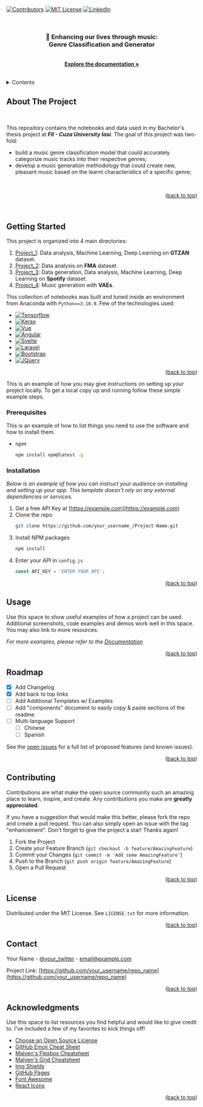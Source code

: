 <a name="readme-top"></a>

[![Contributors][contributors-shield]][contributors-url]
[![MIT License][license-shield]][license-url]
[![LinkedIn][linkedin-shield]][linkedin-url]


<!-- PROJECT DETAILS -->
<br />
<div align="center">
    <h3 align="center">🎵 Enhancing our lives through music: <br> Genre Classification and Generator</h3>

  <p align="center">
    <br />
    <a href="https://github.com/pricoptudor/Licenta - Music.pdf"><strong>Explore the documentation »</strong></a>
    <br />
    <br />
  </p>
</div>



<!-- TABLE OF CONTENTS -->
<details>
  <summary>Contents</summary>
  <ol>
    <li><a href="#about-the-project">About The Project</a></li>
    <li><a href="#getting-started">Getting Started</a></li>
    <li><a href="#usage">Usage</a></li>
    <li><a href="#results">Results</a></li>
    <li><a href="#contact">Contact</a></li>
    <li><a href="#license">License</a></li>
  </ol>
  <br />
</details>



<!-- ABOUT THE PROJECT -->
## About The Project

<br />

This repository contains the notebooks and data used in my Bachelor's thesis project at <i><b>FII - Cuza University Iasi</b></i>. The goal of this project was two-fold:

<ul>
    <li>build a music genre classification model that could accurately categorize music tracks into their respective genres;</li>
    <li>develop a music generation methodology that could create new, pleasant music based on the learnt characteristics of a specific genre;</li>
</ul>

<br/>

<p align="right">(<a href="#readme-top">back to top</a>)</p>

<br/>


<!-- GETTING STARTED -->
## Getting Started

This project is organized into 4 main directories:

<ol>
    <li><a href="https://github.com/pricoptudor/Project_1">Project_1</a>: Data analysis, Machine Learning, Deep Learning on <b>GTZAN</b> dataset.</li>
    <li><a href="https://github.com/pricoptudor/Project_2">Project_2</a>: Data analysis on <b>FMA</b> dataset.</li>
    <li><a href="https://github.com/pricoptudor/Project_3">Project_3</a>: Data generation, Data analysis, Machine Learning, Deep Learning on <b>Spotify</b> dataset.</li>
    <li><a href="https://github.com/pricoptudor/Project_4">Project_4</a>: Music generation with <b>VAEs</b>.</li>
</ol>

This collection of notebooks was built and tuned inside an environment from Anaconda with `Python==3.10.9`. Few of the technologies used:

* [![Tensorflow][Tensorflow]][Tensorflow-url]
* [![Keras][Keras]][Keras-url]
* [![Vue][Vue.js]][Vue-url]
* [![Angular][Angular.io]][Angular-url]
* [![Svelte][Svelte.dev]][Svelte-url]
* [![Laravel][Laravel.com]][Laravel-url]
* [![Bootstrap][Bootstrap.com]][Bootstrap-url]
* [![JQuery][JQuery.com]][JQuery-url]

<p align="right">(<a href="#readme-top">back to top</a>)</p>





This is an example of how you may give instructions on setting up your project locally.
To get a local copy up and running follow these simple example steps.

### Prerequisites

This is an example of how to list things you need to use the software and how to install them.
* npm
  ```sh
  npm install npm@latest -g
  ```

### Installation

_Below is an example of how you can instruct your audience on installing and setting up your app. This template doesn't rely on any external dependencies or services._

1. Get a free API Key at [https://example.com](https://example.com)
2. Clone the repo
   ```sh
   git clone https://github.com/your_username_/Project-Name.git
   ```
3. Install NPM packages
   ```sh
   npm install
   ```
4. Enter your API in `config.js`
   ```js
   const API_KEY = 'ENTER YOUR API';
   ```

<p align="right">(<a href="#readme-top">back to top</a>)</p>



<!-- USAGE EXAMPLES -->
## Usage

Use this space to show useful examples of how a project can be used. Additional screenshots, code examples and demos work well in this space. You may also link to more resources.

_For more examples, please refer to the [Documentation](https://example.com)_

<p align="right">(<a href="#readme-top">back to top</a>)</p>



<!-- ROADMAP -->
## Roadmap

- [x] Add Changelog
- [x] Add back to top links
- [ ] Add Additional Templates w/ Examples
- [ ] Add "components" document to easily copy & paste sections of the readme
- [ ] Multi-language Support
    - [ ] Chinese
    - [ ] Spanish

See the [open issues](https://github.com/othneildrew/Best-README-Template/issues) for a full list of proposed features (and known issues).

<p align="right">(<a href="#readme-top">back to top</a>)</p>



<!-- CONTRIBUTING -->
## Contributing

Contributions are what make the open source community such an amazing place to learn, inspire, and create. Any contributions you make are **greatly appreciated**.

If you have a suggestion that would make this better, please fork the repo and create a pull request. You can also simply open an issue with the tag "enhancement".
Don't forget to give the project a star! Thanks again!

1. Fork the Project
2. Create your Feature Branch (`git checkout -b feature/AmazingFeature`)
3. Commit your Changes (`git commit -m 'Add some AmazingFeature'`)
4. Push to the Branch (`git push origin feature/AmazingFeature`)
5. Open a Pull Request

<p align="right">(<a href="#readme-top">back to top</a>)</p>



<!-- LICENSE -->
## License

Distributed under the MIT License. See `LICENSE.txt` for more information.

<p align="right">(<a href="#readme-top">back to top</a>)</p>



<!-- CONTACT -->
## Contact

Your Name - [@your_twitter](https://twitter.com/your_username) - email@example.com

Project Link: [https://github.com/your_username/repo_name](https://github.com/your_username/repo_name)

<p align="right">(<a href="#readme-top">back to top</a>)</p>



<!-- ACKNOWLEDGMENTS -->
## Acknowledgments

Use this space to list resources you find helpful and would like to give credit to. I've included a few of my favorites to kick things off!

* [Choose an Open Source License](https://choosealicense.com)
* [GitHub Emoji Cheat Sheet](https://www.webpagefx.com/tools/emoji-cheat-sheet)
* [Malven's Flexbox Cheatsheet](https://flexbox.malven.co/)
* [Malven's Grid Cheatsheet](https://grid.malven.co/)
* [Img Shields](https://shields.io)
* [GitHub Pages](https://pages.github.com)
* [Font Awesome](https://fontawesome.com)
* [React Icons](https://react-icons.github.io/react-icons/search)

<p align="right">(<a href="#readme-top">back to top</a>)</p>



<!-- MARKDOWN LINKS & IMAGES -->
[contributors-shield]: https://img.shields.io/github/contributors/pricoptudor/Licenta_workspace.svg?style=for-the-badge
[contributors-url]: https://github.com/pricoptudor/Licenta_workspace/graphs/contributors
[license-shield]: https://img.shields.io/github/license/pricoptudor/Licenta_workspace.svg?style=for-the-badge
[license-url]: https://github.com/pricoptudor/Licenta_workspace/blob/master/LICENSE.txt
[linkedin-shield]: https://img.shields.io/badge/-LinkedIn-black.svg?style=for-the-badge&logo=linkedin&colorB=555
[linkedin-url]: https://www.linkedin.com/in/tudorc-pricop/
[product-screenshot]: images/screenshot.png
[Tensorflow]: https://img.shields.io/badge/tensorflow-000000?style=for-the-badge&logo=tensorflow&logoColor=white
[Tensorflow-url]: https://www.tensorflow.org/
[Keras]: https://img.shields.io/badge/Keras-DD0031?style=for-the-badge&logo=keras&logoColor=white
[Keras-url]: https://keras.io/
[React.js]: https://img.shields.io/badge/React-20232A?style=for-the-badge&logo=react&logoColor=61DAFB
[React-url]: https://reactjs.org/
[Vue.js]: https://img.shields.io/badge/Vue.js-35495E?style=for-the-badge&logo=vuedotjs&logoColor=4FC08D
[Vue-url]: https://vuejs.org/
[Angular.io]: https://img.shields.io/badge/Angular-DD0031?style=for-the-badge&logo=angular&logoColor=white
[Angular-url]: https://angular.io/
[Svelte.dev]: https://img.shields.io/badge/Svelte-4A4A55?style=for-the-badge&logo=svelte&logoColor=FF3E00
[Svelte-url]: https://svelte.dev/
[Laravel.com]: https://img.shields.io/badge/Laravel-FF2D20?style=for-the-badge&logo=laravel&logoColor=white
[Laravel-url]: https://laravel.com
[Bootstrap.com]: https://img.shields.io/badge/Bootstrap-563D7C?style=for-the-badge&logo=bootstrap&logoColor=white
[Bootstrap-url]: https://getbootstrap.com
[JQuery.com]: https://img.shields.io/badge/jQuery-0769AD?style=for-the-badge&logo=jquery&logoColor=white
[JQuery-url]: https://jquery.com 
